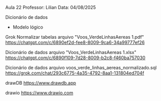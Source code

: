 Aula 22 
Professor: Lilian 
Data: 04/08/2025 


Dicionário de dados 
 - Modelo lógico 





Grok 
Normalizar tabelas arquivo "Voos_VerdeLinhasAereas 1.pdf" 
https://chatgpt.com/c/6890ef2d-fee8-8009-9ca6-34a99777ef26 

Dicionário de dados arquivo "Voos_VerdeLinhasAereas 1.xlsx" 
https://chatgpt.com/c/6890f109-7d28-8009-b2c8-f460ba757030 

Dicionário de dados arquivo voos_verde_linhas_aereas_normalizado.sql 
https://grok.com/chat/293c6775-4a35-4792-8aa1-131804ed704f 


drawDB 
https://www.drawdb.app 

drawio
https://www.drawio.com 











